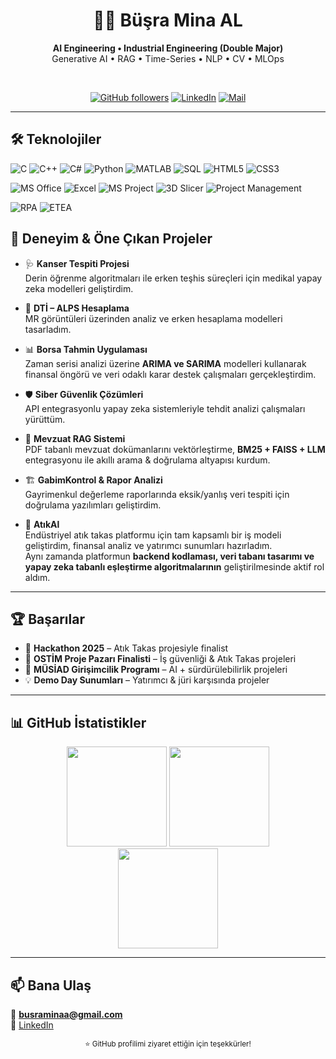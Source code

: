 <!-- Profil Tanıtım -->
<div align="center">
  
# 👩‍💻 Büşra Mina AL  
**AI Engineering • Industrial Engineering (Double Major)**  
Generative AI • RAG • Time-Series • NLP • CV • MLOps  

<br/>

<!-- Rozetler -->
<a href="https://github.com/busraminal"><img alt="GitHub followers" src="https://img.shields.io/github/followers/busraminal?style=for-the-badge"></a>
<a href="https://www.linkedin.com/in/bminal60135806/"><img alt="LinkedIn" src="https://img.shields.io/badge/LinkedIn-Büşra%20Mina%20AL-0a66c2?style=for-the-badge&logo=linkedin&logoColor=white"></a>
<a href="mailto:busraminaa@gmail.com"><img alt="Mail" src="https://img.shields.io/badge/Email-busraminaa%40gmail.com-8a2be2?style=for-the-badge&logo=gmail&logoColor=white"></a>

</div>

---

## 🛠️ Teknolojiler

<!-- Programlama Dilleri -->
<!-- Programlama Dilleri -->
![C](https://img.shields.io/badge/-C-A8B9CC?style=for-the-badge&logo=c&logoColor=white)
![C++](https://img.shields.io/badge/-C++-00599C?style=for-the-badge&logo=cplusplus&logoColor=white)
![C#](https://img.shields.io/badge/-C%23-239120?style=for-the-badge&logo=csharp&logoColor=white)
![Python](https://img.shields.io/badge/-Python-3776AB?style=for-the-badge&logo=python&logoColor=white)
![MATLAB](https://img.shields.io/badge/-MATLAB-0076A8?style=for-the-badge&logo=mathworks&logoColor=white)
![SQL](https://img.shields.io/badge/-SQL-4479A1?style=for-the-badge&logo=sqlite&logoColor=white)
![HTML5](https://img.shields.io/badge/-HTML5-E34F26?style=for-the-badge&logo=html5&logoColor=white)
![CSS3](https://img.shields.io/badge/-CSS3-1572B6?style=for-the-badge&logo=css3&logoColor=white)

<!-- Araçlar -->
![MS Office](https://img.shields.io/badge/-MS%20Office-D83B01?style=for-the-badge&logo=microsoftoffice&logoColor=white)
![Excel](https://img.shields.io/badge/-Excel-217346?style=for-the-badge&logo=microsoftexcel&logoColor=white)
![MS Project](https://img.shields.io/badge/-MS%20Project-217346?style=for-the-badge&logo=microsoftproject&logoColor=white)
![3D Slicer](https://img.shields.io/badge/-3D%20Slicer-00599C?style=for-the-badge&logo=3dslicer&logoColor=white)
![Project Management](https://img.shields.io/badge/-Project%20Management-0078D7?style=for-the-badge&logo=project&logoColor=white)

<!-- Diğer (Logo Bulunmazsa Genel Kullanım) -->
![RPA](https://img.shields.io/badge/-RPA-4285F4?style=for-the-badge&logo=automation&logoColor=white)
![ETEA](https://img.shields.io/badge/-ETEIA-FF6F00?style=for-the-badge)

## 🚀 Deneyim & Öne Çıkan Projeler  

- 🩺 **Kanser Tespiti Projesi**  
  Derin öğrenme algoritmaları ile erken teşhis süreçleri için medikal yapay zeka modelleri geliştirdim.  

- 🧮 **DTİ – ALPS Hesaplama**  
  MR görüntüleri üzerinden analiz ve erken hesaplama modelleri tasarladım.  

- 📊 **Borsa Tahmin Uygulaması**  
  Zaman serisi analizi üzerine **ARIMA ve SARIMA** modelleri kullanarak finansal öngörü ve veri odaklı karar destek çalışmaları gerçekleştirdim.  

- 🛡 **Siber Güvenlik Çözümleri**  
  API entegrasyonlu yapay zeka sistemleriyle tehdit analizi çalışmaları yürüttüm.  

- 📑 **Mevzuat RAG Sistemi**  
  PDF tabanlı mevzuat dokümanlarını vektörleştirme, **BM25 + FAISS + LLM** entegrasyonu ile akıllı arama & doğrulama altyapısı kurdum.  

- 🏗 **GabimKontrol & Rapor Analizi**  
  Gayrimenkul değerleme raporlarında eksik/yanlış veri tespiti için doğrulama yazılımları geliştirdim.  

- 🔁 **AtıkAl**  
  Endüstriyel atık takas platformu için tam kapsamlı bir iş modeli geliştirdim, finansal analiz ve yatırımcı sunumları hazırladım.  
  Aynı zamanda platformun **backend kodlaması, veri tabanı tasarımı ve yapay zeka tabanlı eşleştirme algoritmalarının** geliştirilmesinde aktif rol aldım.  
 

---

## 🏆 Başarılar
- 🥇 **Hackathon 2025** – Atık Takas projesiyle finalist  
- 🎯 **OSTİM Proje Pazarı Finalisti** – İş güvenliği & Atık Takas projeleri  
- 🌱 **MÜSİAD Girişimcilik Programı** – AI + sürdürülebilirlik projeleri  
- 💡 **Demo Day Sunumları** – Yatırımcı & jüri karşısında projeler  

---

## 📊 GitHub İstatistikler
<div align="center">

<img height="160" src="https://github-readme-stats.vercel.app/api?username=busraminal&show_icons=true&theme=tokyonight&hide_border=true" />
<img height="160" src="https://github-readme-stats.vercel.app/api/top-langs/?username=busraminal&layout=compact&theme=tokyonight&hide_border=true" />
<br/>
<img height="160" src="https://streak-stats.demolab.com?user=busraminal&theme=tokyonight&hide_border=true" />

</div>

---

## 📫 Bana Ulaş
📧 **busraminaa@gmail.com**  
🔗 [LinkedIn](https://www.linkedin.com/in/bminal60135806/)  

<div align="center">
  <sub>⭐️ GitHub profilimi ziyaret ettiğin için teşekkürler!</sub>
</div>
